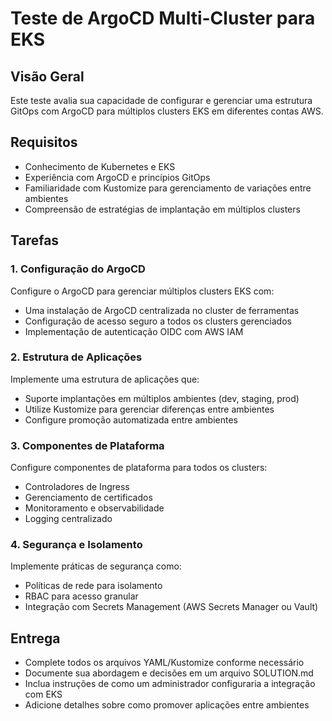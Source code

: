 # Teste de ArgoCD Multi-Cluster para EKS

## Visão Geral
Este teste avalia sua capacidade de configurar e gerenciar uma estrutura GitOps com ArgoCD para múltiplos clusters EKS em diferentes contas AWS.

## Requisitos
- Conhecimento de Kubernetes e EKS
- Experiência com ArgoCD e princípios GitOps
- Familiaridade com Kustomize para gerenciamento de variações entre ambientes
- Compreensão de estratégias de implantação em múltiplos clusters

## Tarefas

### 1. Configuração do ArgoCD
Configure o ArgoCD para gerenciar múltiplos clusters EKS com:
- Uma instalação de ArgoCD centralizada no cluster de ferramentas
- Configuração de acesso seguro a todos os clusters gerenciados
- Implementação de autenticação OIDC com AWS IAM

### 2. Estrutura de Aplicações
Implemente uma estrutura de aplicações que:
- Suporte implantações em múltiplos ambientes (dev, staging, prod)
- Utilize Kustomize para gerenciar diferenças entre ambientes
- Configure promoção automatizada entre ambientes

### 3. Componentes de Plataforma
Configure componentes de plataforma para todos os clusters:
- Controladores de Ingress
- Gerenciamento de certificados
- Monitoramento e observabilidade
- Logging centralizado

### 4. Segurança e Isolamento
Implemente práticas de segurança como:
- Políticas de rede para isolamento
- RBAC para acesso granular
- Integração com Secrets Management (AWS Secrets Manager ou Vault)

## Entrega
- Complete todos os arquivos YAML/Kustomize conforme necessário
- Documente sua abordagem e decisões em um arquivo SOLUTION.md
- Inclua instruções de como um administrador configuraria a integração com EKS
- Adicione detalhes sobre como promover aplicações entre ambientes
